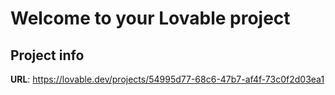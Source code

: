 # Welcome to your Lovable project

## Project info

**URL**: https://lovable.dev/projects/54995d77-68c6-47b7-af4f-73c0f2d03ea1
